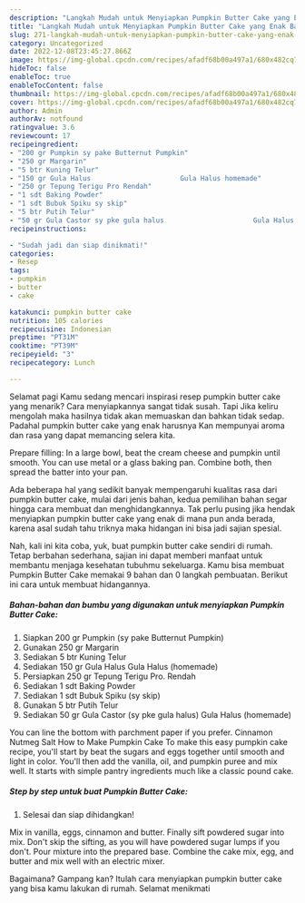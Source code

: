 ```yaml
---
description: "Langkah Mudah untuk Menyiapkan Pumpkin Butter Cake yang Enak Banget"
title: "Langkah Mudah untuk Menyiapkan Pumpkin Butter Cake yang Enak Banget"
slug: 271-langkah-mudah-untuk-menyiapkan-pumpkin-butter-cake-yang-enak-banget
category: Uncategorized
date: 2022-12-08T23:45:27.866Z
image: https://img-global.cpcdn.com/recipes/afadf68b00a497a1/680x482cq70/pumpkin-butter-cake-foto-resep-utama.jpg
hideToc: false
enableToc: true
enableTocContent: false
thumbnail: https://img-global.cpcdn.com/recipes/afadf68b00a497a1/680x482cq70/pumpkin-butter-cake-foto-resep-utama.jpg
cover: https://img-global.cpcdn.com/recipes/afadf68b00a497a1/680x482cq70/pumpkin-butter-cake-foto-resep-utama.jpg
author: Admin
authorAv: notfound
ratingvalue: 3.6
reviewcount: 17
recipeingredient:
- "200 gr Pumpkin sy pake Butternut Pumpkin"
- "250 gr Margarin"
- "5 btr Kuning Telur"
- "150 gr Gula Halus                      Gula Halus homemade"
- "250 gr Tepung Terigu Pro Rendah"
- "1 sdt Baking Powder"
- "1 sdt Bubuk Spiku sy skip"
- "5 btr Putih Telur"
- "50 gr Gula Castor sy pke gula halus                      Gula Halus homemade"
recipeinstructions:

- "Sudah jadi dan siap dinikmati!"
categories:
- Resep
tags:
- pumpkin
- butter
- cake

katakunci: pumpkin butter cake 
nutrition: 105 calories
recipecuisine: Indonesian
preptime: "PT31M"
cooktime: "PT39M"
recipeyield: "3"
recipecategory: Lunch

---
```



Selamat pagi Kamu sedang mencari inspirasi resep pumpkin butter cake yang menarik? Cara menyiapkannya sangat tidak susah. Tapi Jika keliru mengolah maka hasilnya tidak akan memuaskan dan bahkan tidak sedap. Padahal pumpkin butter cake yang enak harusnya Kan mempunyai aroma dan rasa yang dapat memancing selera kita.


Prepare filling: In a large bowl, beat the cream cheese and pumpkin until smooth. You can use metal or a glass baking pan. Combine both, then spread the batter into your pan.

Ada beberapa hal yang sedikit banyak mempengaruhi kualitas rasa dari pumpkin butter cake, mulai dari jenis bahan, kedua pemilihan bahan segar hingga cara membuat dan menghidangkannya. Tak perlu pusing jika hendak menyiapkan pumpkin butter cake yang enak di mana pun anda berada, karena asal sudah tahu triknya maka hidangan ini bisa jadi sajian spesial.


Nah, kali ini kita coba, yuk, buat pumpkin butter cake sendiri di rumah. Tetap berbahan sederhana, sajian ini dapat memberi manfaat untuk membantu menjaga kesehatan tubuhmu sekeluarga. Kamu bisa membuat Pumpkin Butter Cake memakai 9 bahan dan 0 langkah pembuatan. Berikut ini cara untuk membuat hidangannya.

<!--inarticleads1-->

##### Bahan-bahan dan bumbu yang digunakan untuk menyiapkan Pumpkin Butter Cake:

1. Siapkan 200 gr Pumpkin (sy pake Butternut Pumpkin)
1. Gunakan 250 gr Margarin
1. Sediakan 5 btr Kuning Telur
1. Sediakan 150 gr Gula Halus                      Gula Halus (homemade)
1. Persiapkan 250 gr Tepung Terigu Pro. Rendah
1. Sediakan 1 sdt Baking Powder
1. Sediakan 1 sdt Bubuk Spiku (sy skip)
1. Gunakan 5 btr Putih Telur
1. Sediakan 50 gr Gula Castor (sy pke gula halus)                      Gula Halus (homemade)


You can line the bottom with parchment paper if you prefer. Cinnamon Nutmeg Salt How to Make Pumpkin Cake To make this easy pumpkin cake recipe, you&#39;ll start by beat the sugars and eggs together until smooth and light in color. You&#39;ll then add the vanilla, oil, and pumpkin puree and mix well. It starts with simple pantry ingredients much like a classic pound cake. 

<!--inarticleads2-->

##### Step by step untuk buat Pumpkin Butter Cake:


1. Selesai dan siap dihidangkan!

Mix in vanilla, eggs, cinnamon and butter. Finally sift powdered sugar into mix. Don&#39;t skip the sifting, as you will have powdered sugar lumps if you don&#39;t. Pour mixture into the prepared base. Combine the cake mix, egg, and butter and mix well with an electric mixer. 

Bagaimana? Gampang kan? Itulah cara menyiapkan pumpkin butter cake yang bisa kamu lakukan di rumah. Selamat menikmati
